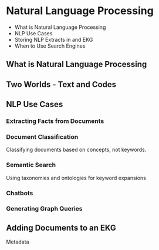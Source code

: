 # Natural Language Processing

* What is Natural Language Processing
* NLP Use Cases
* Storing NLP Extracts in and EKG
* When to Use Search Engines

## What is Natural Language Processing

## Two Worlds - Text and Codes

## NLP Use Cases

### Extracting Facts from Documents

### Document Classification
Classifying documents based on concepts, not keywords.

### Semantic Search
Using taxonomies and ontologies for keyword expansions

### Chatbots

### Generating Graph Queries

## Adding Documents to an EKG
Metadata